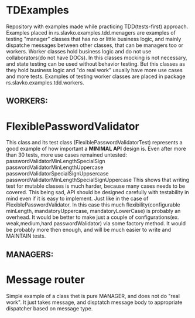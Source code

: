 # TDExamples
Repository with examples made while practicing TDD(tests-first) approach.
Examples placed in rs.slavko.examples.tdd.menagers are examples of testing "manager" classes that
has no or little business logic, and mainly dispatche messages between other classes, that can be managers too
or workers. Worker classes hold business logic and do not use collaborators(do not have DOCs). In this classes
mocking is not necessary, and state testing can be used without behavior testing. But this classes as they hold
business logic and "do real work" usually have more use cases and more tests. Examples of testing worker classes are
placed in package rs.slavko.examples.tdd.workers.

## WORKERS:
# FlexiblePasswordValidator
This class and its test class (FlexiblePasswordValidatorTest) represents a<br/>
good example of how important a <b>MINIMAL API</b> design is. Even after more<br/>
than 30 tests, more use cases remained untested:
  passwordValidatorMinLengthSpecialSign
  passwordValidatorMinLengthUppercase
  passwordValidatorSpecialSignUppsercase
  passwordValidatorMinLengthSpecialSignUppercase
This shows that writing test for mutable classes is much harder, because many cases needs to be covered.
This being sad, API should be designed carefully with testability in mind even if
it is easy to implement. Just like in the case of FlexiblePasswordValidator. 
In this case this much flexibility(configurable minLength, mandatoryUppercase, mandatoryLowerCase)
is probably an overhead. It would be better to make just a couple of configurations(ex. weak,medium,hard passwordWalidator)
via some factory method. It would be probably more then enough, and will be much easier to write and MAINTAIN tests.

## MANAGERS:
# Message router
Simple example of a class thet is pure MANAGER, and does not do "real work". It just takes message, and disptatch
message body to appropriate dispatcher based on message type.